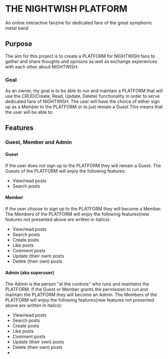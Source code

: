 # THE NIGHTWISH PLATFORM #

An online interactive fanzine for dedicated fans of the great symphonic metal band

## Purpose
The aim for this project is to create a PLATFORM for NIGHTWISH fans to gather and share thoughts and opinions as well as exchange experiences with each other about NIGHTWISH.

### Goal
As an owner, my goal is to be able to run and maintain a PLATFORM that will use the CRUD(Create, Read, Update, Delete) functionality in order to serve dedicated fans of NIGHTWISH. The user will have the choice of either sign up as a Member to the PLATFORM or to just remain a Guest
This means that the user will be able to: 

## Features

### Guest, Member and Admin

#### Guest
If the user does not sign up to the PLATFORM they will remain a Guest.
The Guests of the PLATFORM will enjoy the following features:
- View/read posts
- Search posts

#### Member
If the user choose to sign up to the PLATFORM they will become a Member.
The Members of the PLATFORM will enjoy the following features(new features not presented above are written in italics):
- View/read posts
- Search posts
- Create posts
- Like posts
- Comment posts
- Update (their own) posts
- Delete (their own) posts

#### Admin (aka superuser)
The Admin is the person "at the controls" who runs and maintains the PLATFORM.
If the Guest or Member grants the permission to run and maintain the PLATFORM they will become an Admin.
The Members of the PLATFORM will enjoy the following features(new features not presented above are written in italics):
- View/read posts
- Search posts
- Create posts
- Like posts
- Comment posts
- Update (their own) posts
- Delete (their own) posts
- 
